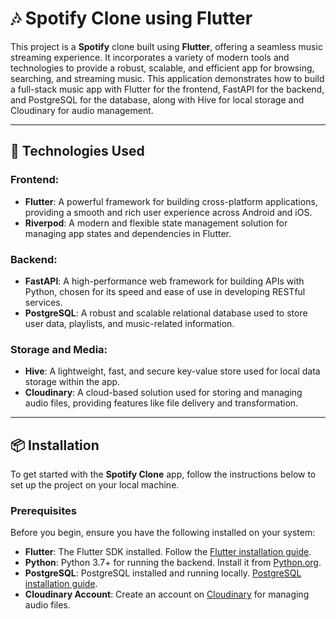 # 🎶 Spotify Clone using Flutter

This project is a **Spotify** clone built using **Flutter**, offering a seamless music streaming experience. It incorporates a variety of modern tools and technologies to provide a robust, scalable, and efficient app for browsing, searching, and streaming music. This application demonstrates how to build a full-stack music app with Flutter for the frontend, FastAPI for the backend, and PostgreSQL for the database, along with Hive for local storage and Cloudinary for audio management.

---

## 🔧 Technologies Used

### Frontend:
- **Flutter**: A powerful framework for building cross-platform applications, providing a smooth and rich user experience across Android and iOS.
- **Riverpod**: A modern and flexible state management solution for managing app states and dependencies in Flutter.
  
### Backend:
- **FastAPI**: A high-performance web framework for building APIs with Python, chosen for its speed and ease of use in developing RESTful services.
- **PostgreSQL**: A robust and scalable relational database used to store user data, playlists, and music-related information.

### Storage and Media:
- **Hive**: A lightweight, fast, and secure key-value store used for local data storage within the app.
- **Cloudinary**: A cloud-based solution used for storing and managing audio files, providing features like file delivery and transformation.

---

## 📦 Installation

To get started with the **Spotify Clone** app, follow the instructions below to set up the project on your local machine.

### Prerequisites

Before you begin, ensure you have the following installed on your system:
- **Flutter**: The Flutter SDK installed. Follow the [Flutter installation guide](https://flutter.dev/docs/get-started/install).
- **Python**: Python 3.7+ for running the backend. Install it from [Python.org](https://www.python.org/downloads/).
- **PostgreSQL**: PostgreSQL installed and running locally. [PostgreSQL installation guide](https://www.postgresql.org/download/).
- **Cloudinary Account**: Create an account on [Cloudinary](https://cloudinary.com/) for managing audio files.
